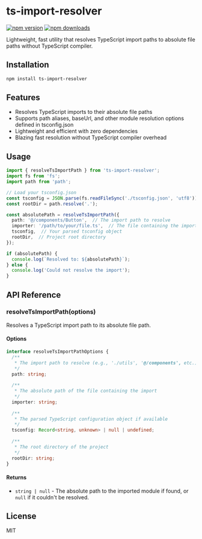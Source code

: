 # ts-import-resolver

[![npm version](https://img.shields.io/npm/v/ts-import-resolver.svg?style=flat-square)](https://www.npmjs.com/package/ts-import-resolver)
[![npm downloads](https://img.shields.io/npm/dm/ts-import-resolver.svg?style=flat-square)](https://www.npmjs.com/package/ts-import-resolver)

Lightweight, fast utility that resolves TypeScript import paths to absolute file paths without TypeScript compiler.

## Installation

```bash
npm install ts-import-resolver
```
## Features

- Resolves TypeScript imports to their absolute file paths
- Supports path aliases, baseUrl, and other module resolution options defined in tsconfig.json
- Lightweight and efficient with zero dependencies
- Blazing fast resolution without TypeScript compiler overhead

## Usage

```typescript
import { resolveTsImportPath } from 'ts-import-resolver';
import fs from 'fs';
import path from 'path';

// Load your tsconfig.json
const tsconfig = JSON.parse(fs.readFileSync('./tsconfig.json', 'utf8'));
const rootDir = path.resolve('.');

const absolutePath = resolveTsImportPath({
  path: '@/components/Button',  // The import path to resolve
  importer: '/path/to/your/file.ts',  // The file containing the import
  tsconfig,  // Your parsed tsconfig object
  rootDir,  // Project root directory
});

if (absolutePath) {
  console.log(`Resolved to: ${absolutePath}`);
} else {
  console.log('Could not resolve the import');
}
```

## API Reference

### resolveTsImportPath(options)

Resolves a TypeScript import path to its absolute file path.

#### Options

```typescript
interface resolveTsImportPathOptions {
  /**
   * The import path to resolve (e.g., './utils', '@/components', etc.)
   */
  path: string;
  
  /**
   * The absolute path of the file containing the import
   */
  importer: string;
  
  /**
   * The parsed TypeScript configuration object if available
   */
  tsconfig: Record<string, unknown> | null | undefined;
  
  /**
   * The root directory of the project
   */
  rootDir: string;
}
```

#### Returns

- `string | null` - The absolute path to the imported module if found, or `null` if it couldn't be resolved.

## License

MIT
